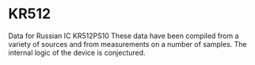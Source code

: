 # KR512
Data for Russian IC KR512PS10
These data have been compiled from a variety of sources and from measurements on a number of samples. The internal logic of the device is conjectured.
